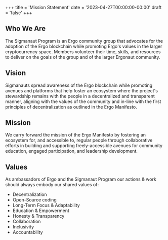 +++
title = 'Mission Statement'
date = '2023-04-27T00:00:00-00:00'
draft = 'false'
+++

## Who We Are
The Sigmanaut Program is an Ergo community group that advocates for the adoption of the Ergo blockchain while promoting Ergo's values in the larger cryptocurrency space. Members volunteer their time, skills, and resources to deliver on the goals of the group and of the larger Ergonaut community.


## Vision
Sigmanauts spread awareness of the Ergo blockchain while promoting avenues and platforms that help foster an ecosystem where the project's stewardship remains with the people in a decentralized and transparent manner, aligning with the values of the community and in-line with the first principles of decentralization as outlined in the Ergo Manifesto. 


## Mission
We carry forward the mission of the Ergo Manifesto by fostering an ecosystem for, and accessible to, regular people through collaborative efforts in building and supporting freely-accessible avenues for community education, engaged participation, and leadership development. 


## Values
As ambassadors of Ergo and the Sigmanaut Program our actions & work should always embody our shared values of:

* Decentralization
* Open-Source coding
* Long-Term Focus & Adaptability
* Education & Empowerment
* Honesty & Transparency
* Collaboration
* Inclusivity
* Accountability 
